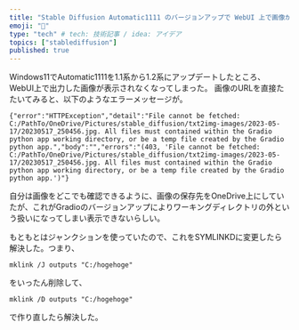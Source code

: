 ```yaml
---
title: "Stable Diffusion Automatic1111 のバージョンアップで WebUI 上で画像が表示できない"
emoji: "🌊"
type: "tech" # tech: 技術記事 / idea: アイデア
topics: ["stablediffusion"]
published: true
---
```


Windows11でAutomatic1111を1.1系から1.2系にアップデートしたところ、WebUI上で出力した画像が表示されなくなってしまった。
画像のURLを直接たたいてみると、以下のようなエラーメッセージが。

```
{"error":"HTTPException","detail":"File cannot be fetched: C:/PathTo/OneDrive/Pictures/stable_diffusion/txt2img-images/2023-05-17/20230517_250456.jpg. All files must contained within the Gradio python app working directory, or be a temp file created by the Gradio python app.","body":"","errors":"(403, 'File cannot be fetched: C:/PathTo/OneDrive/Pictures/stable_diffusion/txt2img-images/2023-05-17/20230517_250456.jpg. All files must contained within the Gradio python app working directory, or be a temp file created by the Gradio python app.')"}
```

自分は画像をどこでも確認できるように、画像の保存先をOneDrive上にしていたが、これがGradioのバージョンアップによりワーキングディレクトリの外という扱いになってしまい表示できないらしい。

もともとはジャンクションを使っていたので、これをSYMLINKDに変更したら解決した。つまり、


```
mklink /J outputs "C:/hogehoge"
```

をいったん削除して、

```
mklink /D outputs "C:/hogehoge"
```

で作り直したら解決した。

